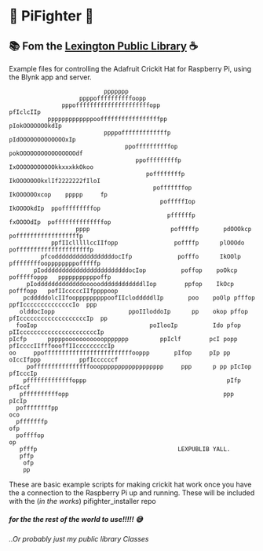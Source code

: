 #  :doughnut: PiFighter  :facepunch:

## :books: Fom the [Lexington Public Library](https://lexpublib.org)  :coffee:

Example files for controlling the Adafruit Crickit Hat for Raspberry Pi, using the Blynk app and server.
                                                                                                    


```                                                                                                    
                           ppppppp                                                                  
                    ppppoffffffffffoopp                                                             
               pppofffffffffffffffffffffopp                              pfIclcIIp                  
           pppppppppppppoofffffffffffffffffpp                         pIokOOOOOOOkdIp               
                           ppppofffffffffffffp                      pIdOOOOOOOOOOOOOxIp             
                                 ppoffffffffffop                   pokOOOOOOOOOOOOOOOOdf            
                                    ppofffffffffp                 IxOOOOOOOOOOOkkxxxkkOkoo          
                                       poffffffffp               IkOOOOOOOkxlIf2222222fIloI        
                                         pofffffffop            IkOOOOOOxcop    ppppp     fp       
                                           pofffffIop          IkOOOOkdIp  ppofffffffffop          
                                             pffffffp         fxOOOOdIp  poffffffffffffffop         
                   pppp                       pofffffp       pdOOOkcp  poffffffffffffffffffp        
            ppfIIclllllccIIfopp                poffffp      plOOOdo  pofffffffffffffffffffffp       
         pfcodddddddddddddddddocIfp             pofffo      IkOOlp  pffffffffooppppppppofffffp      
       pIoddddddddddddddddddddddddocIop          poffop    poOkcp pofffffoppp   pppppppppppoffp     
     pIodddddddddddddoooooddddddddddddlIop        ppfop    IkOcp pofffopp   pofIIcccccIIfppppoop    
    pcdddddolcIIfoopppppppppoofIIclodddddlIp       poo    poOlp pfffop  ppfIccccccccccccccIo  ppp   
   olddocIopp                     ppoIIloddoIp      pp    okop pffop  pfIcccccccccccccccccccIp  pp  
  fooIop                                poIlooIp          Ido pfop  pIIccccccccccccccccccccccIp     
pIcfp      pppppoooooooooooppppppp         ppIclf        pcI popp pfIccccIIfffoooffIIcccccccccIp    
oo     ppofffffffffffffffffffffffffooppp       pIfop     pIp pp  oIccIfppp           ppfIccccccf    
     poffffffffffffffffooopppppppppppppppppp     ppp      p pp pIcIop                    pfIcccIp   
    pfffffffffffffoppp                                        pIfp                         pfIccf   
   pffffffffffopp                                            ppp                             pIcIp  
  poffffffffpp                                                                                 oco  
  pfffffffp                                                                                     ofp 
  poffffop                                                                                       op 
   pfffp                                        LEXPUBLIB YALL.                                  
   pffp                                                                                           
    ofp                                                                                                 
    pp                                                                                              
```

These are basic example scripts for making crickit hat work once you have the a connection to the Raspberry Pi up and running. 
These will be included with the (_in the works_) pifighter_installer repo
##### for the the rest of the world to use!!!!!  :sweat_smile:
_..Or probably just my public library Classes_



